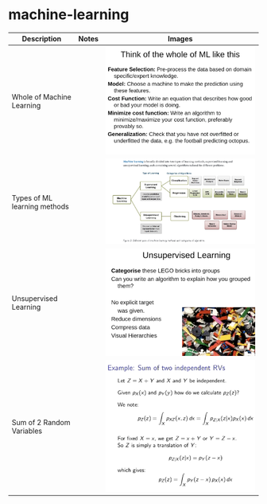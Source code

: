 # machine-learning


Description| Notes | Images
---|---|---
Whole of Machine Learning| |![ml summary](images/ml-summary-wk1.png) 
Types of ML learning methods| |![supervised and unsupervised learning](/images/ml-algorithms-supervised-unsupervised.png)
Unsupervised Learning| |![unsupervised learning](images/ml-unsupervisedlearning-wk1.png)
Sum of 2 Random Variables| |![sum of 2 RV](images/ml-sumof2RV.png)
